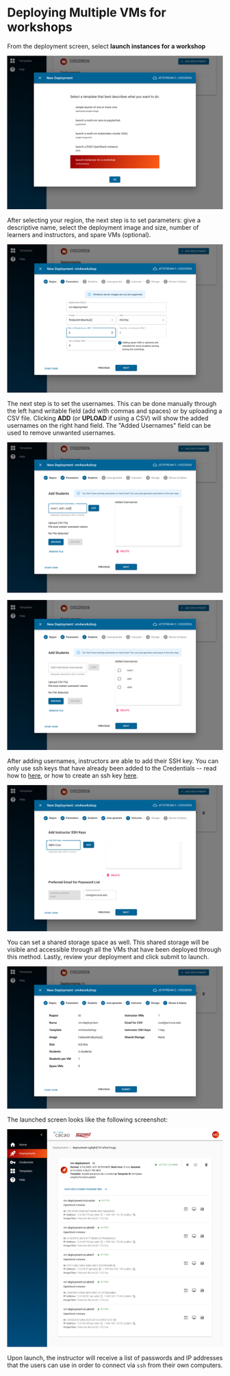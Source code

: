 # Deploying Multiple VMs for workshops

From the deployment screen, select **launch instances for a workshop**

![vm4w 0](images/deployments/2_depl/2_5_vm4w.png)

After selecting your region, the next step is to set parameters: give a descriptive name, select the deployment image and size, number of learners and instructors, and spare VMs (optional).

![vm4w 2](images/deployments/3_5_vm4w/3_5_2_depl_param.png)

The next step is to set the usernames. This can be done manually through the left hand writable field (add with commas and spaces) or by uploading a CSV file. Clicking **ADD** (or **UPLOAD** if using a CSV) will show the added usernames on the right hand field. The "Added Usernames" field can be used to remove unwanted usernames.

![vm4w 3](images/deployments/3_5_vm4w/3_5_3_names.png)

![vm4w 3_1](images/deployments/3_5_vm4w/3_5_3_1_names_added.png)

After adding usernames, instructors are able to add their SSH key. You can only use ssh keys that have already been added to the Credentials -- read how to [here](https://docs.jetstream-cloud.org/ui/cacao/credentials/#adding-an-ssh-public-key), or how to create an ssh key [here](https://www.ssh.com/academy/ssh/keygen).

![vm4w 4](images/deployments/3_5_vm4w/3_5_4_ssh.png)

You can set a shared storage space as well. This shared storage will be visible and accessible through all the VMs that have been deployed through this method. Lastly, review your deployment and click submit to launch.

![vm4w 5](images/deployments/3_5_vm4w/3_5_5_summary.png)

The launched screen looks like the following screenshot:

![vm4w 6](images/deployments/3_5_vm4w/3_5_6_launched.png)

Upon launch, the instructor will receive a list of passwords and IP addresses that the users can use in order to connect via `ssh` from their own computers.
